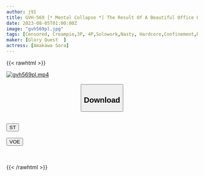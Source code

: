 ```yaml
---
author: j91
title: GVH-569 [* Mental Collapse *] The Result Of A Beautiful Office Lady Confined In A Pervert's Home And Being Raped By Multiple Cocks Every Day As A Sexual Processing Tool... Sora Amakawa
date: 2023-08-05T01:00:00Z
image: "gvh569pl.jpg"
tags: [Censored, Creampie,3P, 4P,Solowork,Nasty, Hardcore,Confinement,Evil	]
maker: [Glory Quest  ]
actress: [Amakawa Sora]
---
```



{{< rawhtml >}}

<div class="video" data-videoid="vYeGxjLj49t4gOq">
    <a href="javascript:;">
        <img src="https://my.j91.asia/posts/gvh569pl/gvh569pl.jpg" width="WIDTH" height="HEIGHT" alt="gvh569pl.mp4" loading="lazy">
    </a>
</div>

<script type="text/javascript" src="https://j91.asia/asset/on-demand-st.js"></script>

<br>
  <link rel="stylesheet" href="https://j91.asia/asset/bs5.css">
  
  <center>
  <button class="btn btn-primary" type="button" data-bs-toggle="collapse" data-bs-target=".multi-collapse" aria-expanded="false" aria-controls="multiCollapseExample1 multiCollapseExample2"><h2>Download</h2></button></center>
</p>
<div class="row">
  <div class="col">
    <div class="collapse multi-collapse" id="multiCollapseExample1">
      <div class="card card-body">
	      	      <br>
<div class="buttons">  
<a href="https://streamtape.to/v/vYeGxjLj49t4gOq"><button class="btn-hover color-3"><i class="fa fa-download"></i> ST</button></a></div>
    </div>
  </div>
</div>
  <div class="col">
    <div class="collapse multi-collapse" id="multiCollapseExample2">
      <div class="card card-body">
	      <br>
<div class="buttons">
    <a href="https://voe.sx/1dapnbxzs6e2"><button class="btn-hover color-9"><i class="fa fa-download"></i> VOE</button></a></div>
<br><br>
      </div>
    </div>
  </div>
</div>

{{< /rawhtml >}}